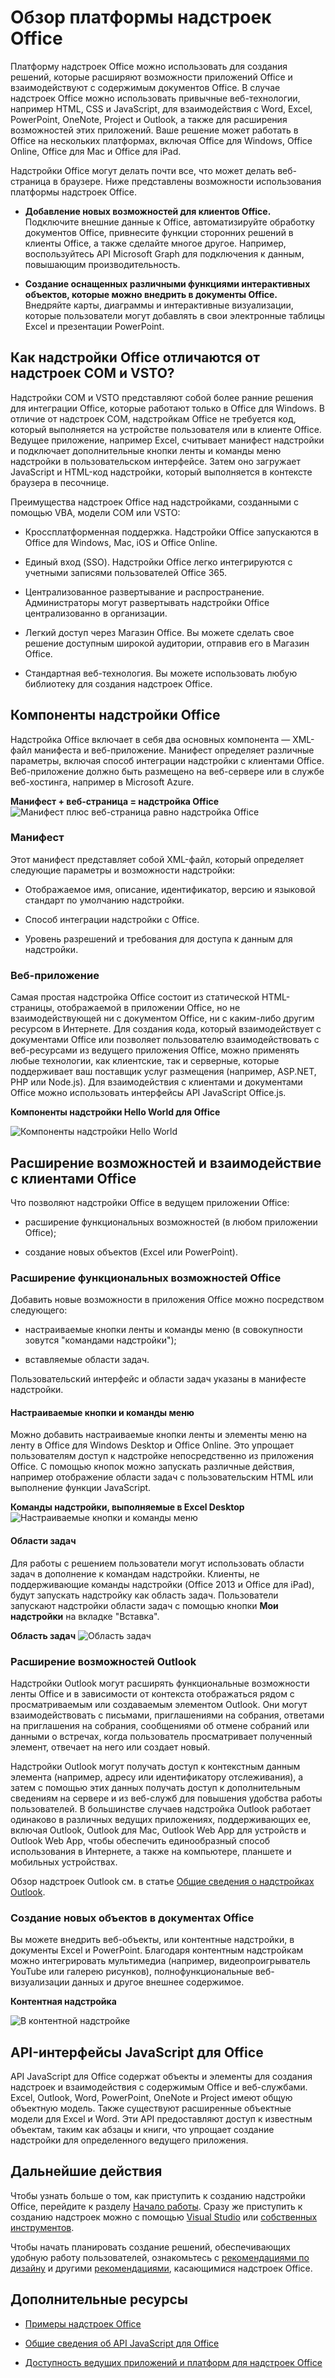 
# <a name="office-add-ins-platform-overview"></a>Обзор платформы надстроек Office

Платформу надстроек Office можно использовать для создания решений, которые расширяют возможности приложений Office и взаимодействуют с содержимым документов Office. В случае надстроек Office можно использовать привычные веб-технологии, например HTML, CSS и JavaScript, для взаимодействия с Word, Excel, PowerPoint, OneNote, Project и Outlook, а также для расширения возможностей этих приложений. Ваше решение может работать в Office на нескольких платформах, включая Office для Windows, Office Online, Office для Mac и Office для iPad.

Надстройки Office могут делать почти все, что может делать веб-страница в браузере. Ниже представлены возможности использования платформы надстроек Office.


-  **Добавление новых возможностей для клиентов Office.** Подключите внешние данные к Office, автоматизируйте обработку документов Office, привнесите функции сторонних решений в клиенты Office, а также сделайте многое другое.  Например, воспользуйтесь API Microsoft Graph для подключения к данным, повышающим производительность. 
    
-  **Создание оснащенных различными функциями интерактивных объектов, которые можно внедрить в документы Office.** Внедряйте карты, диаграммы и интерактивные визуализации, которые пользователи могут добавлять в свои электронные таблицы Excel и презентации PowerPoint. 
    
## <a name="how-are-office-add-ins-different-than-com-and-vsto-add-ins"></a>Как надстройки Office отличаются от надстроек COM и VSTO? 

Надстройки COM и VSTO представляют собой более ранние решения для интеграции Office, которые работают только в Office для Windows. В отличие от надстроек COM, надстройкам Office не требуется код, который выполняется на устройстве пользователя или в клиенте Office. Ведущее приложение, например Excel, считывает манифест надстройки и подключает дополнительные кнопки ленты и команды меню надстройки в пользовательском интерфейсе. Затем оно загружает JavaScript и HTML-код надстройки, который выполняется в контексте браузера в песочнице. 

Преимущества надстроек Office над надстройками, созданными с помощью VBA, модели COM или VSTO: 

- Кроссплатформенная поддержка. Надстройки Office запускаются в Office для Windows, Mac, iOS и Office Online. 

- Единый вход (SSO). Надстройки Office легко интегрируются с учетными записями пользователей Office 365. 


- Централизованное развертывание и распространение. Администраторы могут развертывать надстройки Office централизованно в организации. 

- Легкий доступ через Магазин Office. Вы можете сделать свое решение доступным широкой аудитории, отправив его в Магазин Office. 

- Стандартная веб-технология. Вы можете использовать любую библиотеку для создания надстроек Office. 

## <a name="components-of-an-office-add-in"></a>Компоненты надстройки Office 

Надстройка Office включает в себя два основных компонента — XML-файл манифеста и веб-приложение. Манифест определяет различные параметры, включая способ интеграции надстройки с клиентами Office. Веб-приложение должно быть размещено на веб-сервере или в службе веб-хостинга, например в Microsoft Azure.

**Манифест + веб-страница = надстройка Office**
![Манифест плюс веб-страница равно надстройка Office](../images/DK2_AgaveOverview01.png)

### <a name="manifest"></a>Манифест 

Этот манифест представляет собой XML-файл, который определяет следующие параметры и возможности надстройки: 

- Отображаемое имя, описание, идентификатор, версию и языковой стандарт по умолчанию надстройки. 

- Способ интеграции надстройки с Office.  

- Уровень разрешений и требования для доступа к данным для надстройки. 

### <a name="web-app"></a>Веб-приложение 

Самая простая надстройка Office состоит из статической HTML-страницы, отображаемой в приложении Office, но не взаимодействующей ни с документом Office, ни с каким-либо другим ресурсом в Интернете. Для создания кода, который взаимодействует с документами Office или позволяет пользователю взаимодействовать с веб-ресурсами из ведущего приложения Office, можно применять любые технологии, как клиентские, так и серверные, которые поддерживает ваш поставщик услуг размещения (например, ASP.NET, PHP или Node.js). Для взаимодействия с клиентами и документами Office можно использовать интерфейсы API JavaScript Office.js. 

**Компоненты надстройки Hello World для Office**

![Компоненты надстройки Hello World](../images/DK2_AgaveOverview07.png)

## <a name="extending-and-interacting-with-office-clients"></a>Расширение возможностей и взаимодействие с клиентами Office 

Что позволяют надстройки Office в ведущем приложении Office: 

-  расширение функциональных возможностей (в любом приложении Office); 

-  создание новых объектов (Excel или PowerPoint). 
 
### <a name="extend-office-functionality"></a>Расширение функциональных возможностей Office 

Добавить новые возможности в приложения Office можно посредством следующего:  

-  настраиваемые кнопки ленты и команды меню (в совокупности зовутся "командами надстройки"); 

-  вставляемые области задач. 

Пользовательский интерфейс и области задач указаны в манифесте надстройки.  

#### <a name="custom-buttons-and-menu-commands"></a>Настраиваемые кнопки и команды меню  

Можно добавить настраиваемые кнопки ленты и элементы меню на ленту в Office для Windows Desktop и Office Online. Это упрощает пользователям доступ к надстройке непосредственно из приложения Office. С помощью кнопок можно запускать различные действия, например отображение области задач с пользовательским HTML или выполнение функции JavaScript.  

**Команды надстройки, выполняемые в Excel Desktop**
![Настраиваемые кнопки и команды меню](../images/add-in-commands-overview..png)

#### <a name="task-panes"></a>Области задач  

Для работы с решением пользователи могут использовать области задач в дополнение к командам надстройки. Клиенты, не поддерживающие команды надстройки (Office 2013 и Office для iPad), будут запускать надстройку как область задач. Пользователи запускают надстройки области задач с помощью кнопки **Мои надстройки** на вкладке "Вставка". 

**Область задач**
![Область задач](../images/task-pane-overview.jpg)

### <a name="extend-outlook-functionality"></a>Расширение возможностей Outlook 

Надстройки Outlook могут расширять функциональные возможности ленты Office и в зависимости от контекста отображаться рядом с просматриваемым или создаваемым элементом Outlook. Они могут взаимодействовать с письмами, приглашениями на собрания, ответами на приглашения на собрания, сообщениями об отмене собраний или данными о встречах, когда пользователь просматривает полученный элемент, отвечает на него или создает новый. 

Надстройки Outlook могут получать доступ к контекстным данным элемента (например, адресу или идентификатору отслеживания), а затем с помощью этих данных получать доступ к дополнительным сведениям на сервере и из веб-служб для повышения удобства работы пользователей. В большинстве случаев надстройка Outlook работает одинаково в различных ведущих приложениях, поддерживающих ее, включая Outlook, Outlook для Mac, Outlook Web App для устройств и Outlook Web App, чтобы обеспечить единообразный способ использования в Интернете, а также на компьютере, планшете и мобильных устройствах. 

Обзор надстроек Outlook см. в статье [Общие сведения о надстройках Outlook](https://docs.microsoft.com/en-us/outlook/add-ins/). 

### <a name="create-new-objects-in-office-documents"></a>Создание новых объектов в документах Office 

Вы можете внедрить веб-объекты, или контентные надстройки, в документы Excel и PowerPoint. Благодаря контентным надстройкам можно интегрировать мультимедиа (например, видеопроигрыватель YouTube или галерею рисунков), полнофункциональные веб-визуализации данных и другое внешнее содержимое.

**Контентная надстройка**

![В контентной надстройке](../images/DK2_AgaveOverview05.png)

## <a name="office-javascript-apis"></a>API-интерфейсы JavaScript для Office 

API JavaScript для Office содержат объекты и элементы для создания надстроек и взаимодействия с содержимым Office и веб-службами. Excel, Outlook, Word, PowerPoint, OneNote и Project имеют общую объектную модель. Также существуют расширенные объектные модели для Excel и Word.  Эти API предоставляют доступ к известным объектам, таким как абзацы и книги, что упрощает создание надстройки для определенного ведущего приложения.  

## <a name="next-steps"></a>Дальнейшие действия 

Чтобы узнать больше о том, как приступить к созданию надстройки Office, перейдите к разделу [Начало работы](https://dev.office.com/getting-started/addins). Сразу же приступить к созданию надстроек можно с помощью [Visual Studio](../../docs/get-started/create-and-debug-office-add-ins-in-visual-studio.md) или [собственных инструментов](../../docs/get-started/create-an-office-add-in-using-any-editor). 

Чтобы начать планировать создание решений, обеспечивающих удобную работу пользователей, ознакомьтесь с [рекомендациями по дизайну](../../docs/design/add-in-design) и другими [рекомендациями](../../docs/add-ins/overview/add-in-development-best-practices), касающимися надстроек Office.    
   
## <a name="additional-resources"></a>Дополнительные ресурсы

- [Примеры надстроек Office](https://dev.office.com/code-samples)
    
- [Общие сведения об API JavaScript для Office](../../docs/develop/understanding-the-javascript-api-for-office.md)

- [Доступность ведущих приложений и платформ для надстроек Office](https://dev.office.com/add-in-availability)


    
